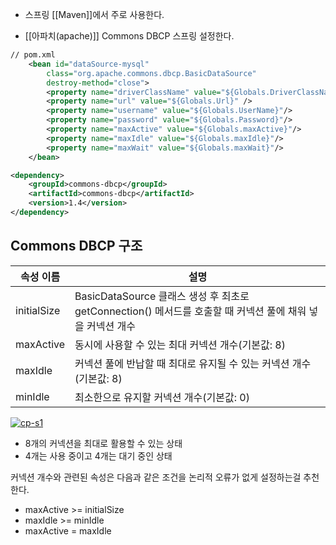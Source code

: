 - 스프링 [[Maven]]에서 주로 사용한다.

- [[아파치(apache)]] Commons DBCP 스프링 설정한다.

```xml
// pom.xml
    <bean id="dataSource-mysql"
        class="org.apache.commons.dbcp.BasicDataSource" 
        destroy-method="close">
        <property name="driverClassName" value="${Globals.DriverClassName}"/>
        <property name="url" value="${Globals.Url}" />
        <property name="username" value="${Globals.UserName}"/>
        <property name="password" value="${Globals.Password}"/>
        <property name="maxActive" value="${Globals.maxActive}"/>
        <property name="maxIdle" value="${Globals.maxIdle}"/>
        <property name="maxWait" value="${Globals.maxWait}"/>
    </bean>
```


```xml
<dependency>
    <groupId>commons-dbcp</groupId>
    <artifactId>commons-dbcp</artifactId>
    <version>1.4</version>
</dependency>
```

  
## Commons DBCP 구조

|속성 이름|설명|
|---|---|
|initialSize|BasicDataSource 클래스 생성 후 최초로 getConnection() 메서드를 호출할 때 커넥션 풀에 채워 넣을 커넥션 개수|
|maxActive|동시에 사용할 수 있는 최대 커넥션 개수(기본값: 8)|
|maxIdle|커넥션 풀에 반납할 때 최대로 유지될 수 있는 커넥션 개수(기본값: 8)|
|minIdle|최소한으로 유지할 커넥션 개수(기본값: 0)|

  

[![cp-s1](https://linked2ev.github.io/assets/img/devlog/201908/cp-s2.png)](https://linked2ev.github.io/spring/2019/08/14/Spring-3-%EC%BB%A4%EB%84%A5%EC%85%98-%ED%92%80%EC%9D%B4%EB%9E%80/)

- 8개의 커넥션을 최대로 활용할 수 있는 상태
- 4개는 사용 중이고 4개는 대기 중인 상태

  

커넥션 개수와 관련된 속성은 다음과 같은 조건을 논리적 오류가 없게 설정하는걸 추천한다.

- maxActive >= initialSize
- maxIdle >= minIdle
- maxActive = maxIdle
